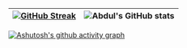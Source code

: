 <p align="center">


[![GitHub Streak](https://github-readme-streak-stats.herokuapp.com?user=luciasoraire&theme=radical&locale=es&background=FFF6F6&ring=E2BE8D&fire=E2BE8D&currStreakNum=E2BE8D&currStreakLabel=E2BE8D&sideNums=E2BE8D&stroke=E2BE8D&sideLabels=E2BE8D&dates=E2BE8D)](https://git.io/streak-stats) | ![Abdul's GitHub stats](https://github-readme-stats.vercel.app/api?username=luciasoraire&show_icons=true&locale=es&theme=react&bg_color=E2BE8D&title_color=FFF6F6&text_color=FFF6F6&icon_color=FFF6F6) |
| :---: | :---: |
  

</p>

[![Ashutosh's github activity graph](https://github-readme-activity-graph.cyclic.app/graph?username=luciasoraire&locale=es&bg_color=FCF5EB&area=true&title_color=000000&hide_title=true&color=E2BE8D&&line=F5AD8F&point=E69677&area_color=D0AF82&border_color=000000)](https://github.com/luciasoraire/github-readme-activity-graph)

  

